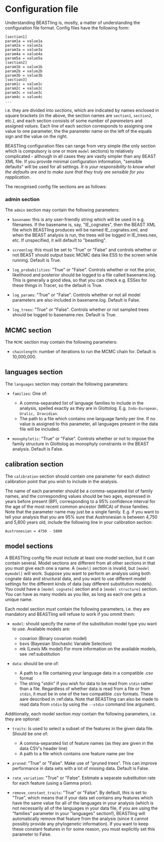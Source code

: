 # Configuration file

Understanding BEASTling is, mostly, a matter of understanding the configuration file format.  Config files have the following form:

	[section1]
	param1a = value1a
	param2a = value2a
	param3a = value3a
	param4a = value4a
	param5a = value5a
	[section2]
	param1b = value1b
	param2b = value2b
	param3b = value3b
	[section3]
	param1c = value1c
	param2c = value2c
	param3c = value3c
	param4c = value4c
	...

i.e. they are divided into *sections*, which are indicated by names enclosed in square brackets (in the above, the section names are `section1`, `section2`, etc.), and each section consists of some number of *parameters* and assigned *values*.  Each line of each section corresponds to assigning one value to one parameter, the the parameter name on the left of the equals sign and the value on the right.

BEASTling configuration files can range from very simple (the only section which is compulsory is one or more `model` sections) to relatively complicated - although in all cases they are vastly simpler than any BEAST XML file.  If you provide minimal configuration information, "sensible defaults" will be used for all settings.  *It is your responsibility to know what the defaults are and to make sure that they truly are sensible for you rapplication*.

The recognised config file sections are as follows:

### admin section

The `admin` section may contain the following parameters:

* `basename`: this is any user-friendly string which will be used in e.g. filenames.  If the basename is, say, "IE_cognates", then the BEAST XML file which BEASTling produces will be named IE_cognates.xml, and when the BEAST analysis is run, the trees will be logged in IE_trees.nex, etc.  If unspecified, it will default to "beastling".

* `screenlog`: this must be set to "True" or "False" and controls whether or not BEAST should output basic MCMC data like ESS to the screen while running.  Default is True.

* `log_probabilities`: "True" or "False".  Controls whether or not the prior, likelihood and posterior should be logged to a file called basename.log.  This is generally a good idea, so that you can check e.g. ESSes for these things in Tracer, so the default is True.

* `log_params`: "True" or "False".  Controls whether or not all model parameters are also included in basename.log.  Default is False.

* `log_trees`: "True" or "False".  Controls whether or not sampled trees should be logged to basename.nex.  Default is True.

## MCMC section

The `MCMC` section may contain the following parameters:

* `chainlength`: number of iterations to run the MCMC chain for.  Default is 10,000,000.

## languages section

The `languages` section may contain the following parameters:

* `families`: One of:
  * A comma-separated list of language families to include in the analysis, spelled exactly as they are in Glottolog.  E.g. `Indo-European, Uralic, Dravidian`.
  * The path to a file which contains one language family per line.  If no value is assigned to this parameter, all languages present in the data file will be included.

* `monophyletic`: "True" or "False".  Controls whether or not to impose the family structure in Glottolog as monophyly constraints in the BEAST analysis.  Default is False.

## calibration section

The `calibration` section should contain one parameter for each distinct calibration point that you wish to include in the analysis.

The name of each parameter should be a comma-separated list of family names, and the corresponding values should be two ages, expressed in years before present (BP), corresponding to a 95% confidence interval for the age of the most recent common ancestor (MRCA) of those families.  Note that the parameter name may just be a single family.  E.g. if you want to tell your analysis that you are 95% sure that Austronesian is between 4,750 and 5,800 years old, include the following line in your calibration section:

	Austronesian = 4750 - 5800

## model sections

A BEASTling config file *must* include at least one model section, but it can contain several.  Model sections are different from all other sections in that you must give each one a name.  A `[model]` section is invalid, but `[model mymodel]` will work.  Suppose you want to perform an analysis using both cognate data and structural data, and you want to use different model settings for the different kinds of data (say different substitution models).  You could have a `[model cognate]` section and a `[model structure]` section.  You can have as many models as you like, as long as each one gets a unique name.

Each model section *must* contain the following parameters, i.e. they are mandatory and BEASTling will refuse to work if you ommit them:

* `model`: should specify the name of the substitution model type you want to use.  Available models are:
  * covarion (Binary covarion model)
  * bsvs (Bayesian Stochastic Variable Selection)
  * mk (Lewis Mk model)
For more information on the available models, see :ref:substitution

* `data`: should be one of:
  * A path to a file containing your language data in a compatible .csv format
  * The string "stdin" if you wish for data to be read from `stdin` rather than a file.
Regardless of whether data is read from a file or from `stdin`, it must be in one of the two compatible .csv formats.  These aare described in :ref:data.  Note that BEASTling can also be made to read data from `stdin` by using the `--stdin` command line argument.

Additionally, each model section *may* contain the following parameters, i.e.  they are optional:

* `traits`: Is used to select a subset of the features in the given data file.  Should be one of:
  * A comma-separated list of feature names (as they are given in the data CSV's header line)
  * A path to a file which contains one feature name per line

* `pruned`: "True" or "False".  Make use of "pruned trees".  This can improve performance in data sets with a lot of missing data.  Default is False.

* `rate_variation`: "True" or "False".  Estimate a separate substitution rate for each feature (using a Gamma prior).

* `remove_constant_traits`: "True" or "False".  By default, this is set to "True", which means that if your data set contains any features which have the same value for all of the languages in your analysis (which is not necessarily all of the languages in your data file, if you are using the "families" parameter in your "languages" section!), BEASTling will automatically remove that feature from the analysis (since it cannot possibly provide any phylogenetic information).  If you want to keep these constant features in for some reason, you must explicitly set this parameter to False.
